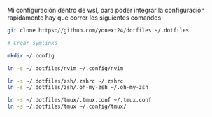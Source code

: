 Mi configuración dentro de wsl, para poder integrar la configuración rapidamente hay que correr los siguientes comandos:

```bash
git clone https://github.com/yonext24/dotfiles ~/.dotfiles

# Crear symlinks

mkdir ~/.config

ln -s ~/.dotfiles/nvim ~/.config/nvim

ln -s ~/.dotfiles/zsh/.zshrc ~/.zshrc
ln -s ~/.dotfiles/zsh/.oh-my-zsh ~/.oh-my-zsh

ln -s ~/.dotfiles/tmux/.tmux.conf ~/.tmux.conf
ln -s ~/.dotfiles/tmux ~/.config/tmux/
```
